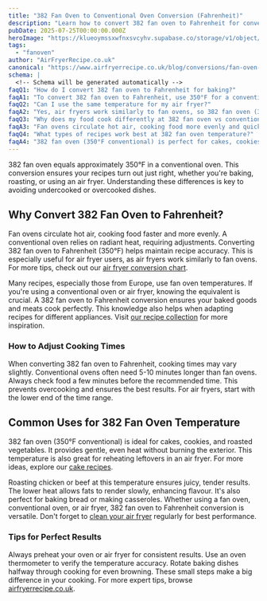 ```yaml
---
title: "382 Fan Oven to Conventional Oven Conversion (Fahrenheit)"
description: "Learn how to convert 382 fan oven to Fahrenheit for conventional ovens with our simple guide. Get perfect results every time!"
pubDate: 2025-07-25T00:00:00.000Z
heroImage: "https://klueoymssxwfnxsvcyhv.supabase.co/storage/v1/object/public/Shmucket/382-fan-oven-to-conventional-oven-conversion-fahrenheit.png"
tags:
  - "fanoven"
author: "AirFryerRecipe.co.uk"
canonical: "https://www.airfryerrecipe.co.uk/blog/conversions/fan-oven-to-fahrenheit/382-fan-oven-to-conventional-oven-conversion-fahrenheit"
schema: |
  <!-- Schema will be generated automatically -->
faqQ1: "How do I convert 382 fan oven to Fahrenheit for baking?"
faqA1: "To convert 382 fan oven to Fahrenheit, use 350°F for a conventional oven. This adjustment accounts for the faster cooking in fan ovens. Always check your food a few minutes early, as cooking times may vary slightly."
faqQ2: "Can I use the same temperature for my air fryer?"
faqA2: "Yes, air fryers work similarly to fan ovens, so 382 fan oven (350°F) is a good starting point. However, air fryers cook faster, so reduce the cooking time by about 20% and check food frequently for best results."
faqQ3: "Why does my food cook differently at 382 fan oven vs conventional?"
faqA3: "Fan ovens circulate hot air, cooking food more evenly and quickly than conventional ovens. The 382 fan oven to Fahrenheit conversion (350°F) compensates for this difference, ensuring similar cooking results between appliance types."
faqQ4: "What types of recipes work best at 382 fan oven temperature?"
faqA4: "382 fan oven (350°F conventional) is perfect for cakes, cookies, and roasted meats. It provides gentle, even heat ideal for baking and roasting. This temperature is also great for reheating without drying out food."
---
```

<p>382 fan oven equals approximately 350°F in a conventional oven. This conversion ensures your recipes turn out just right, whether you're baking, roasting, or using an air fryer. Understanding these differences is key to avoiding undercooked or overcooked dishes.</p>

<h2>Why Convert 382 Fan Oven to Fahrenheit?</h2>
<p>Fan ovens circulate hot air, cooking food faster and more evenly. A conventional oven relies on radiant heat, requiring adjustments. Converting 382 fan oven to Fahrenheit (350°F) helps maintain recipe accuracy. This is especially useful for air fryer users, as air fryers work similarly to fan ovens. For more tips, check out our <a href=https://www.airfryerrecipe.co.uk/air-fryer-conversion-chart>air fryer conversion chart</a>.</p>

<p>Many recipes, especially those from Europe, use fan oven temperatures. If you're using a conventional oven or air fryer, knowing the equivalent is crucial. A 382 fan oven to Fahrenheit conversion ensures your baked goods and meats cook perfectly. This knowledge also helps when adapting recipes for different appliances. Visit <a href=https://www.airfryerrecipe.co.uk/recipes>our recipe collection</a> for more inspiration.</p>

<h3>How to Adjust Cooking Times</h3>
<p>When converting 382 fan oven to Fahrenheit, cooking times may vary slightly. Conventional ovens often need 5-10 minutes longer than fan ovens. Always check food a few minutes before the recommended time. This prevents overcooking and ensures the best results. For air fryers, start with the lower end of the time range.</p>

<h2>Common Uses for 382 Fan Oven Temperature</h2>
<p>382 fan oven (350°F conventional) is ideal for cakes, cookies, and roasted vegetables. It provides gentle, even heat without burning the exterior. This temperature is also great for reheating leftovers in an air fryer. For more ideas, explore our <a href=https://www.airfryerrecipe.co.uk/recipe-category/cakes>cake recipes</a>.</p>

<p>Roasting chicken or beef at this temperature ensures juicy, tender results. The lower heat allows fats to render slowly, enhancing flavour. It's also perfect for baking bread or making casseroles. Whether using a fan oven, conventional oven, or air fryer, 382 fan oven to Fahrenheit conversion is versatile. Don't forget to <a href=https://www.airfryerrecipe.co.uk/air-fryer-cleaner>clean your air fryer</a> regularly for best performance.</p>

<h3>Tips for Perfect Results</h3>
<p>Always preheat your oven or air fryer for consistent results. Use an oven thermometer to verify the temperature accuracy. Rotate baking dishes halfway through cooking for even browning. These small steps make a big difference in your cooking. For more expert tips, browse <a href=https://www.airfryerrecipe.co.uk>airfryerrecipe.co.uk</a>.</p>
